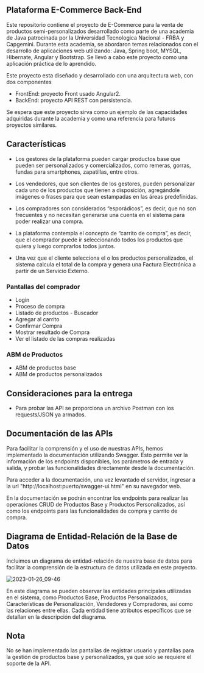 
## Plataforma E-Commerce Back-End

Este repositorio contiene el proyecto de E-Commerce para la venta de productos semi-personalizados desarrollado como parte de una academia de Java patrocinada por la Universidad Tecnologica Nacional - FRBA y Capgemini. Durante esta academia, se abordaron temas relacionados con el desarrollo de aplicaciones web utilizando: Java, Spring boot, MYSQL, Hibernate, Angular y Bootstrap. Se llevó a cabo este proyecto como una aplicación práctica de lo aprendido.

Este proyecto esta diseñado y desarrollado con una arquitectura web, con dos componentes
- FrontEnd: proyecto Front usado Angular2.
- BackEnd: proyecto API REST con persistencia.

Se espera que este proyecto sirva como un ejemplo de las capacidades adquiridas durante la academia y como una referencia para futuros proyectos similares.

## Características

- Los gestores de la plataforma pueden cargar productos base que pueden ser personalizados y comercializados, como remeras, gorras, fundas para smartphones, zapatillas, entre otros.

- Los vendedores, que son clientes de los gestores, pueden personalizar cada uno de los productos que tienen a disposición, agregándole imágenes o frases para que sean estampadas en las áreas predefinidas.

- Los compradores son considerados “esporádicos”, es decir, que no son frecuentes y no necesitan generarse una cuenta en el sistema para poder realizar una compra.
    
- La plataforma contempla el concepto de “carrito de compra”, es decir, que el comprador puede ir seleccionando todos los productos que quiera y luego comprarlos todos juntos.
    
- Una vez que el cliente selecciona el o los productos personalizados, el sistema calcula el total de la compra y genera una Factura Electrónica a partir de un Servicio Externo.

### Pantallas del comprador

- Login
- Proceso de compra
- Listado de productos - Buscador
- Agregar al carrito
- Confirmar Compra
- Mostrar resultado de Compra
- Ver el listado de las compras realizadas

### ABM de Productos
- ABM de productos base
- ABM de productos personalizados

## Consideraciones para la entrega

- Para probar las API se proporciona un archivo Postman con los requests/JSON ya armados.

## Documentación de las APIs

Para facilitar la comprensión y el uso de nuestras APIs, hemos implementado la documentación utilizando Swagger. Esto permite ver la información de los endpoints disponibles, los parámetros de entrada y salida, y probar las funcionalidades directamente desde la documentación.

Para acceder a la documentación, una vez levantado el servidor, ingresar a la url "http://localhost:puerto/swagger-ui.html" en su navegador web.

En la documentación se podrán encontrar los endpoints para realizar las operaciones CRUD de Productos Base y Productos Personalizados, así como los endpoints para las funcionalidades de compra y carrito de compra.


## Diagrama de Entidad-Relación de la Base de Datos
Incluimos un diagrama de entidad-relación de nuestra base de datos para facilitar la comprensión de la estructura de datos utilizada en este proyecto.

![2023-01-26_09-46](https://user-images.githubusercontent.com/64086261/214839273-2113e6e8-0fb1-4710-ac46-0a38a9293fcf.png)

En este diagrama se pueden observar las entidades principales utilizadas en el sistema, como Productos Base, Productos Personalizados, Características de Personalización, Vendedores y Compradores, así como las relaciones entre ellas. Cada entidad tiene atributos específicos que se detallan en la descripción del diagrama.


## Nota
No se han implementado las pantallas de registrar usuario y pantallas para la gestión de productos base y personalizados, ya que solo se requiere el soporte de la API.


